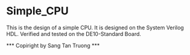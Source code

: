 # Simple_CPU
This is the design of a simple CPU.
It is designed on the System Verilog HDL.
Verified and tested on the DE10-Standard Board.

*** Copiright by Sang Tan Truong ***
